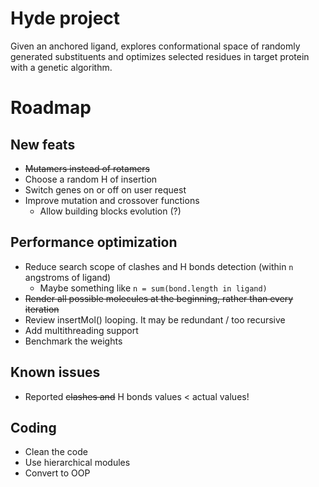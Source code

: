 # Hyde project
Given an anchored ligand, explores conformational space of randomly generated substituents and optimizes selected residues in target protein with a genetic algorithm.

# Roadmap
## New feats
* ~~Mutamers instead of rotamers~~
* Choose a random H of insertion
* Switch genes on or off on user request
* Improve mutation and crossover functions
	- Allow building blocks evolution (?)

## Performance optimization
* Reduce search scope of clashes and H bonds detection (within `n` angstroms of ligand)
	- Maybe something like ```n = sum(bond.length in ligand)```
* ~~Render all possible molecules at the beginning, rather than every iteration~~
* Review insertMol() looping. It may be redundant / too recursive
* Add multithreading support
* Benchmark the weights

## Known issues
* Reported ~~clashes and~~ H bonds values < actual values!

## Coding
* Clean the code
* Use hierarchical modules
* Convert to OOP